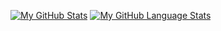 
[![My GitHub Stats](https://github-readme-stats.vercel.app/api/?username=aayog&count_private=true&theme=tokyonight&showicons=true)]()
[![My GitHub Language Stats](https://github-readme-stats.vercel.app/api/top-langs/?username=aayog&langs_count=5&theme=tokyonight)]()

